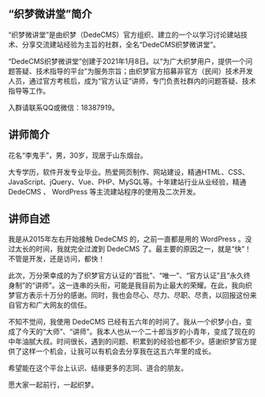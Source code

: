 ## “织梦微讲堂”简介

“织梦微讲堂”是由织梦（DedeCMS）官方组织、建立的一个以学习讨论建站技术、分享交流建站经验为主旨的社群，全名“DedeCMS织梦微讲堂”。

“DedeCMS织梦微讲堂”创建于2021年1月8日。以“为广大织梦用户，提供一个问题答疑、技术指导的平台”为服务宗旨；由织梦官方招募非官方（民间）技术开发人员，通过官方考核后，成为“官方认证”讲师，专门负责社群内的问题答疑、技术指导等工作。

入群请联系QQ或微信：18387919。

## 讲师简介

花名“李鬼手”，男，30岁，现居于山东烟台。

大专学历，软件开发专业毕业。热爱网页制作、网站建设，精通HTML、CSS、JavaScript、jQuery、Vue、PHP、MySQL等。十年建站行业从业经验，精通 DedeCMS 、 WordPress 等主流建站程序的使用及二次开发。

## 讲师自述

我是从2015年左右开始接触 DedeCMS 的，之前一直都是用的 WordPress 。没过太长的时间，我就完全过渡到 DedeCMS 了。最主要的原因之一，就是“快”！不管是开发，还是访问，都快！

此次，万分荣幸成的为了织梦官方认证的“首批”、“唯一”、“官方认证”且“永久终身制”的“讲师”。这一连串的头衔，可能是我目前为止最大的荣耀。在此，我向织梦官方表示十万分的感谢。同时，我也会尽心、尽力、尽职、尽责，以回报这份来自官方和广大网友的信任。

不知不觉间，我使用 DedeCMS 已经有五六年的时间了。我从一个织梦小白，变成了今天的“大师”、“讲师”。我本人也从一个二十郎当岁的小青年，变成了现在的中年油腻大叔。时间很长，遇到的问题、积累到的经验也都不少。感谢织梦官方提供了这样一个机会，让我可以有机会去分享我在这五六年里的成长。

希望能在这个平台上认识、结缘更多的志同、道合的朋友。

愿大家一起前行，一起织梦。